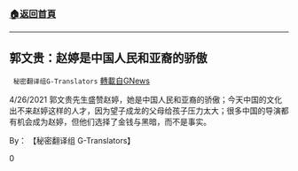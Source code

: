 ###  [:house:返回首頁](https://github.com/ourhimalayas/txt)
---

## 郭文贵：赵婷是中国人民和亚裔的骄傲
` 秘密翻译组G-Translators` [轉載自GNews](https://gnews.org/zh-hans/1146710/)

4/26/2021 郭文贵先生盛赞赵婷，她是中国人民和亚裔的骄傲；今天中国的文化出不来赵婷这样的人才，因为望子成龙的父母给孩子压力太大；很多中国的导演都有机会成为赵婷，但他们选择了金钱与黑暗，而不是事实。

By： 【秘密翻译组 G-Translators】

0
